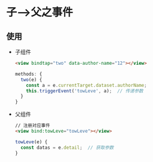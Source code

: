 # 子-->父之事件

## 使用

- 子组件

    ```html
    <view bindtap="two" data-author-name="12"></view>
    ```

    ```js
    methods: {
      two(e) {
        const a = e.currentTarget.dataset.authorName;
        this.triggerEvent('towLeve', a);  // 传递参数
      }
    }
    ```

- 父组件

    ```html
    // 注册对应事件
    <view bind:towLeve="towLeve"></view>
    ```

    ```js
    towLeve(e) {
      const datas = e.detail;  // 获取参数
    }
    ```
